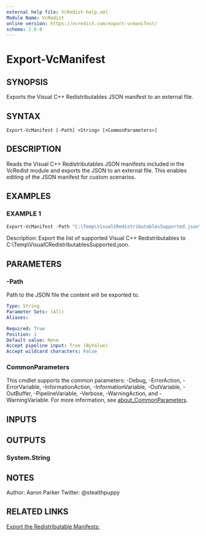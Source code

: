 ```yaml
---
external help file: VcRedist-help.xml
Module Name: VcRedist
online version: https://vcredist.com/export-vcmanifest/
schema: 2.0.0
---
```


# Export-VcManifest

## SYNOPSIS

Exports the Visual C++ Redistributables JSON manifest to an external file.

## SYNTAX

```
Export-VcManifest [-Path] <String> [<CommonParameters>]
```

## DESCRIPTION

Reads the Visual C++ Redistributables JSON manifests included in the VcRedist module and exports the JSON to an external file.
This enables editing of the JSON manifest for custom scenarios.

## EXAMPLES

### EXAMPLE 1

```powershell
Export-VcManifest -Path "C:\Temp\VisualCRedistributablesSupported.json"
```

Description:
Export the list of supported Visual C++ Redistributables to C:\Temp\VisualCRedistributablesSupported.json.

## PARAMETERS

### -Path

Path to the JSON file the content will be exported to.

```yaml
Type: String
Parameter Sets: (All)
Aliases:

Required: True
Position: 1
Default value: None
Accept pipeline input: True (ByValue)
Accept wildcard characters: False
```

### CommonParameters

This cmdlet supports the common parameters: -Debug, -ErrorAction, -ErrorVariable, -InformationAction, -InformationVariable, -OutVariable, -OutBuffer, -PipelineVariable, -Verbose, -WarningAction, and -WarningVariable. For more information, see [about_CommonParameters](http://go.microsoft.com/fwlink/?LinkID=113216).

## INPUTS

## OUTPUTS

### System.String

## NOTES

Author: Aaron Parker
Twitter: @stealthpuppy

## RELATED LINKS

[Export the Redistributable Manifests:](https://vcredist.com/export-vcmanifest/)
